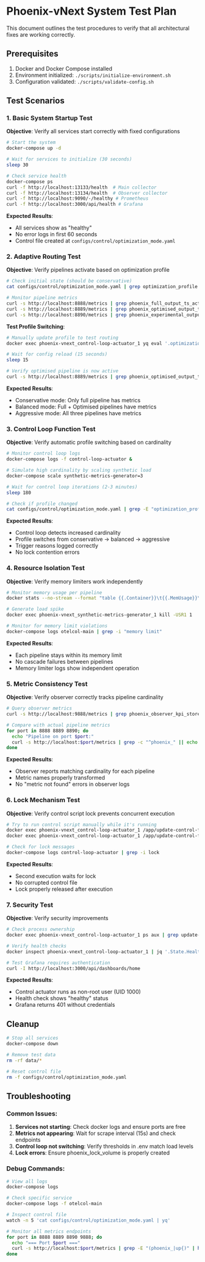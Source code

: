 # Phoenix-vNext System Test Plan

This document outlines the test procedures to verify that all architectural fixes are working correctly.

## Prerequisites

1. Docker and Docker Compose installed
2. Environment initialized: `./scripts/initialize-environment.sh`
3. Configuration validated: `./scripts/validate-config.sh`

## Test Scenarios

### 1. Basic System Startup Test

**Objective**: Verify all services start correctly with fixed configurations

```bash
# Start the system
docker-compose up -d

# Wait for services to initialize (30 seconds)
sleep 30

# Check service health
docker-compose ps
curl -f http://localhost:13133/health  # Main collector
curl -f http://localhost:13134/health  # Observer collector
curl -f http://localhost:9090/-/healthy # Prometheus
curl -f http://localhost:3000/api/health # Grafana
```

**Expected Results**:
- All services show as "healthy"
- No error logs in first 60 seconds
- Control file created at `configs/control/optimization_mode.yaml`

### 2. Adaptive Routing Test

**Objective**: Verify pipelines activate based on optimization profile

```bash
# Check initial state (should be conservative)
cat configs/control/optimization_mode.yaml | grep optimization_profile

# Monitor pipeline metrics
curl -s http://localhost:8888/metrics | grep phoenix_full_output_ts_active
curl -s http://localhost:8889/metrics | grep phoenix_optimised_output_ts_active
curl -s http://localhost:8890/metrics | grep phoenix_experimental_output_ts_active
```

**Test Profile Switching**:
```bash
# Manually update profile to test routing
docker exec phoenix-vnext_control-loop-actuator_1 yq eval '.optimization_profile = "balanced"' -i /app/control_signals/optimization_mode.yaml

# Wait for config reload (15 seconds)
sleep 15

# Verify optimised pipeline is now active
curl -s http://localhost:8889/metrics | grep phoenix_optimised_output_ts_active
```

**Expected Results**:
- Conservative mode: Only full pipeline has metrics
- Balanced mode: Full + Optimised pipelines have metrics
- Aggressive mode: All three pipelines have metrics

### 3. Control Loop Function Test

**Objective**: Verify automatic profile switching based on cardinality

```bash
# Monitor control loop logs
docker-compose logs -f control-loop-actuator &

# Simulate high cardinality by scaling synthetic load
docker-compose scale synthetic-metrics-generator=3

# Wait for control loop iterations (2-3 minutes)
sleep 180

# Check if profile changed
cat configs/control/optimization_mode.yaml | grep -E "optimization_profile|trigger_reason"
```

**Expected Results**:
- Control loop detects increased cardinality
- Profile switches from conservative → balanced → aggressive
- Trigger reasons logged correctly
- No lock contention errors

### 4. Resource Isolation Test

**Objective**: Verify memory limiters work independently

```bash
# Monitor memory usage per pipeline
docker stats --no-stream --format "table {{.Container}}\t{{.MemUsage}}\t{{.MemLimit}}"

# Generate load spike
docker exec phoenix-vnext_synthetic-metrics-generator_1 kill -USR1 1

# Monitor for memory limit violations
docker-compose logs otelcol-main | grep -i "memory limit"
```

**Expected Results**:
- Each pipeline stays within its memory limit
- No cascade failures between pipelines
- Memory limiter logs show independent operation

### 5. Metric Consistency Test

**Objective**: Verify observer correctly tracks pipeline cardinality

```bash
# Query observer metrics
curl -s http://localhost:9888/metrics | grep phoenix_observer_kpi_store_phoenix_pipeline_output_cardinality_estimate

# Compare with actual pipeline metrics
for port in 8888 8889 8890; do
  echo "Pipeline on port $port:"
  curl -s http://localhost:$port/metrics | grep -c "^phoenix_" || echo "0"
done
```

**Expected Results**:
- Observer reports matching cardinality for each pipeline
- Metric names properly transformed
- No "metric not found" errors in observer logs

### 6. Lock Mechanism Test

**Objective**: Verify control script lock prevents concurrent execution

```bash
# Try to run control script manually while it's running
docker exec phoenix-vnext_control-loop-actuator_1 /app/update-control-file.sh &
docker exec phoenix-vnext_control-loop-actuator_1 /app/update-control-file.sh &

# Check for lock messages
docker-compose logs control-loop-actuator | grep -i lock
```

**Expected Results**:
- Second execution waits for lock
- No corrupted control file
- Lock properly released after execution

### 7. Security Test

**Objective**: Verify security improvements

```bash
# Check process ownership
docker exec phoenix-vnext_control-loop-actuator_1 ps aux | grep update-control

# Verify health checks
docker inspect phoenix-vnext_control-loop-actuator_1 | jq '.State.Health'

# Test Grafana requires authentication
curl -I http://localhost:3000/api/dashboards/home
```

**Expected Results**:
- Control actuator runs as non-root user (UID 1000)
- Health check shows "healthy" status
- Grafana returns 401 without credentials

## Cleanup

```bash
# Stop all services
docker-compose down

# Remove test data
rm -rf data/*

# Reset control file
rm -f configs/control/optimization_mode.yaml
```

## Troubleshooting

### Common Issues:

1. **Services not starting**: Check docker logs and ensure ports are free
2. **Metrics not appearing**: Wait for scrape interval (15s) and check endpoints
3. **Control loop not switching**: Verify thresholds in .env match load levels
4. **Lock errors**: Ensure phoenix_lock_volume is properly created

### Debug Commands:

```bash
# View all logs
docker-compose logs

# Check specific service
docker-compose logs -f otelcol-main

# Inspect control file
watch -n 5 'cat configs/control/optimization_mode.yaml | yq'

# Monitor all metrics endpoints
for port in 8888 8889 8890 9888; do
  echo "=== Port $port ==="
  curl -s http://localhost:$port/metrics | grep -E "(phoenix_|up{)" | head -5
done
```